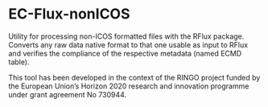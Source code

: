 # EC-Flux-nonICOS


Utility for processing non-ICOS formatted files with the RFlux package. Converts any raw data native format to that one usable as input to RFlux and verifies the compliance of the respective metadata (named ECMD table).

This tool has been developed in the context of the RINGO project funded by the European Union’s Horizon 2020 research and innovation programme under grant agreement No 730944.